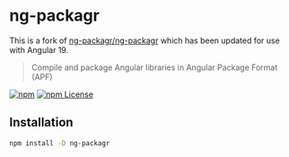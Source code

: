 # ng-packagr

This is a fork of [ng-packagr/ng-packagr](https://github.com/ng-packagr/ng-packagr) which has been updated for use with Angular 19.

> Compile and package Angular libraries in Angular Package Format (APF)


[![npm](https://img.shields.io/npm/v/ng-packagr.svg?style=flat-square)](https://www.npmjs.com/package/ng-packagr)
[![npm License](https://img.shields.io/npm/l/ng-packagr.svg?style=flat-square)](https://github.com/ng-packagr/ng-packagr/blob/main/LICENSE)

## Installation

```bash
npm install -D ng-packagr
```
